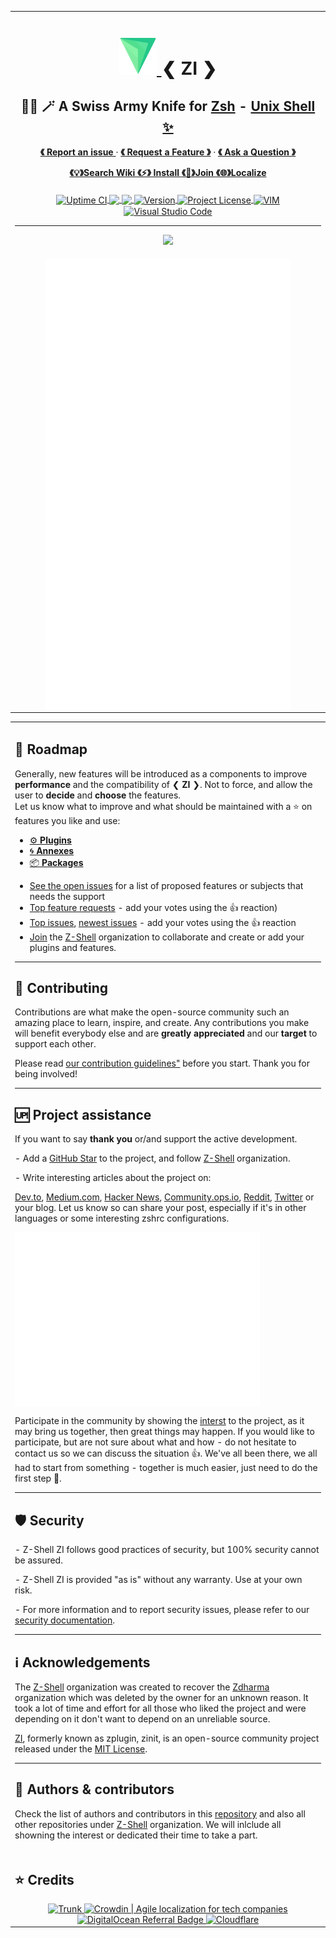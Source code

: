 <table style="width: 100%; height: auto" align="center">
  <tr>
  <td align="center">
<h1>
<a target="_self" href="https://github.com/z-shell/zi">
  <img style="width: 60px; height: 60px"
       src="https://raw.githubusercontent.com/z-shell/zi/main/docs/images/favicon.svg" alt="❮ ZI ❯ Logo" />
  </a>❮ <strong>ZI</strong> ❯
</h1>
<h2>
  🧙‍♂️ 🪄 A Swiss Army Knife for <a href="https://zsh.sourceforge.io/"><strong>Zsh</strong></a> -
  <a href="https://en.wikipedia.org/wiki/Unix_shell">Unix Shell ✨</a>
</h2>
  <a
    href="https://github.com/z-shell/zi/issues/new?assignees=&labels=bug+%F0%9F%90%9E&template=01_bug_report.yml&title=bug%3A+"><strong>《
      Report an issue </strong></a>
  ·
  <a
    href="https://github.com/z-shell/zi/issues/new?assignees=&labels=feature-request+%F0%9F%92%A1&template=02_feature_request.yml&title=feat%3A+"><strong>《
      Request a Feature 》</strong></a>
  ·
  <a href="https://github.com/orgs/z-shell/discussions"><strong>《 Ask a Question 》</strong></a>
    </p>
    <a href="https://z.digitalclouds.dev/search/"><strong>《💡》Search Wiki </strong></a>
    <a href="https://z.digitalclouds.dev/docs/getting_started/installation/"><strong>《⚡️》 Install </strong></a>
    <a
      href="https://github.com/z-shell/community/issues/new?assignees=&labels=%F0%9F%91%A5+member&template=membership.yml&title=team%3A+"><strong>《💜》Join
      </strong></a>
    <a href="https://crowdin.digitalclouds.dev/z-shell/"><strong>《🌐》Localize </strong></a>
  </td>
  </tr>
  <tr>
  <td align="center">
  <p>
    <a target="_self" href="https://status.zshell.dev">
      <img align="center" src="https://github.com/z-shell/status/workflows/Uptime%20CI/badge.svg" alt="Uptime CI" />
    </a>
    <a title="Crowdin" target="_self" href="https://crowdin.digitalclouds.dev/z-shell">
      <img align="center" src="https://badges.crowdin.net/e/f108c12713ee8526ac878d5671ad6e29/localized.svg" />
    </a>
    <a title="Gitter" target="_self"
      href="https://gitter.im/z-shell/zi?utm_source=badge&utm_medium=badge&utm_campaign=pr-badge&utm_content=badge">
      <img align="center" src="https://badges.gitter.im/z-shell/zi.svg" />
    </a>
    <a title="Releases" target="_self" href="https://github.com/z-shell/zi/releases">
      <img align="center" src="https://img.shields.io/github/tag/z-shell/zi.svg" alt="Version" />
    </a>
    <a title="License" target="_self" href="https://github.com/z-shell/zi/blob/main/LICENSE">
      <img align="center" src="https://img.shields.io/badge/License-MIT-blue.svg" alt="Project License" />
    </a>
    <a title="VIM" target="_self" href="https://github.com/z-shell/zi-vim-syntax/">
      <img align="center" src="https://img.shields.io/badge/--019733?logo=vim" alt="VIM" />
    </a>
    <a target="_self" href="https://open.vscode.dev/z-shell/zi/">
      <img align="center" src="https://img.shields.io/badge/--007ACC?logo=visual%20studio%20code&logoColor=ffffff"
        alt="Visual Studio Code" />
    </a>
    </p>
  <hr />
  <p>
    <a href="https://asciinema.org/a/459358" target="_blank"><img style="width: 100%; height: auto"
        src="https://asciinema.org/a/459358.svg" /></a>
  </p>
  <tr>
    <td align="center">
      <img align="center" style="width: 80%; height: auto"
        src="https://github.com/z-shell/.github/raw/main/metrics/plugin/followup/zi_followup.svg" />
      <img align="center" style="width: 80%; height: auto"
        src="https://raw.githubusercontent.com/z-shell/.github/main/metrics/metrics.svg" />
      <img align="center" style="width: 80%; height: auto"
        src="https://github.com/z-shell/.github/raw/main/metrics/plugin/projects/projects.svg" />
    </td>
  </tr>
  <table>
    <tr>
      <td align="left">
        <h2>🎯 Roadmap</h2>
        <p>
          Generally, new features will be introduced as a components to improve <strong>performance</strong> and the
          compatibility of ❮ <strong>ZI</strong> ❯. Not to force, and allow the user to <strong>decide</strong> and
          <strong>choose</strong> the features.<br />
          Let us know what to improve and what should be maintained with a ⭐ on features you like and use:
        </p>
        <ul>
          <li>
            <a href="https://github.com/search?q=topic%3Azplugin+org%3Az-shell&amp;type=Repositories">
              ⚙️ <b>Plugins</b></a>
          </li>
          <li>
            <a href="https://github.com/search?q=topic%3Azannex+org%3Az-shell&amp;type=Repositories">
              🌀 <b>Annexes</b></a>
          </li>
          <li>
            <a href="https://github.com/search?q=topic%3Azpackage+org%3Az-shell&amp;type=Repositories">
              📦 <b>Packages</b></a>
          </li>
        </ul>
        <ul>
          <li>
            <a href="https://github.com/z-shell/zi/issues">See the open issues</a> for a list of proposed features
            or subjects that needs the support
          </li>
          <li>
            <a href="https://github.com/z-shell/zi/issues?q=label%3Aenhancement+is%3Aopen+sort%3Areactions-%2B1-desc">Top
              feature requests</a>
            - add your votes using the 👍 reaction)
          </li>
          <li>
            <a
              href="https://github.com/z-shell/zi/issues?q=is%3Aissue+is%3Aopen+label%3Abug+sort%3Areactions-%2B1-desc">Top
              issues</a>, <a href="https://github.com/z-shell/zi/issues?q=is%3Aopen+is%3Aissue+label%3Abug">newest
              issues</a> -
            add your votes using the 👍 reaction
          </li>
          <li>
            <a
              href="https://github.com/z-shell/community/issues/new?assignees=&labels=%F0%9F%91%A5+member&template=membership.yml&title=team%3A+">Join</a>
            the <a href="https://github.com/z-shell">Z-Shell</a> organization to collaborate and create or add your
            plugins and features.
          </li>
        </ul>
        <hr />
        <h2 align="left">💞 Contributing</h2>
        <p>
          Contributions are what make the open-source community such an amazing place to learn, inspire, and create.
          Any contributions you make will benefit everybody else and are <b>greatly appreciated</b> and our
          <b>target</b> to support each other.
        </p>
        <p>
          Please read
          <a href="https://github.com/z-shell/community/blob/main/docs/project/CONTRIBUTING.md">our contribution
            guidelines"</a>
          before you start. Thank you for being involved!
        </p>
        <hr />
        <h2 align="left">🆙 Project assistance</h2>
        <p>If you want to say <b>thank you</b> or/and support the active development.</p>
        <p>
          - Add a <a href="https://github.com/z-shell/zi">GitHub Star</a> to the project, and follow
          <a href="https://github.com/z-shell">Z-Shell</a> organization.
        </p>
        <p>- Write interesting articles about the project on:</p>
        <p>
          <a href="https://dev.to/">Dev.to</a>, <a href="https://medium.com/">Medium.com</a>,
          <a href="https://news.ycombinator.com/news">Hacker News</a>,
          <a href="https://community.ops.io/zsh">Community.ops.io</a>,
          <a href="https://www.reddit.com/r/zsh/">Reddit</a>, <a href="https://twitter.com/zshell_zi">Twitter</a> or
          your blog. Let us know so can share your post, especially if it's in other languages or some interesting
          zshrc configurations.
        </p>
        <p>
          <a target="_self" href="https://twitter.com/zshell_zi">
            <img align="center" style="width: 80%; height: auto"
              src="https://raw.githubusercontent.com/z-shell/.github/main/metrics/plugin/tweets/tweets.svg" />
          </a>
          <a href="https://dev.to/tag/zsh/">
            <img align="center" style="width: 80%; height: auto"
              src="https://raw.githubusercontent.com/z-shell/.github/main/metrics/plugin/rss/dev.tag.zsh.rss.svg" />
          </a>
          <a href="https://dev.to/z-shell/">
            <img align="center" style="width: 80%; height: auto"
              src="https://raw.githubusercontent.com/z-shell/.github/main/metrics/plugin/rss/ops.io.zsh.svg" />
          </a>
        </p>
        <p>
          Participate in the community by showing the
          <a
            href="https://github.com/z-shell/community/issues/new?assignees=&labels=%F0%9F%91%A5+member&template=membership.yml&title=team%3A+">interst</a>
          to the project, as it may bring us together, then great things may happen. If you would like to
          participate, but are not sure about what and how - do not hesitate to contact us so we can discuss the
          situation 👍. We've all been there, we all had to start from something - together is much easier, just
          need to do the first step 🚀.
        </p>
        <hr />
        <h2 align="left">🛡️ Security</h2>
        <p>- Z-Shell ZI follows good practices of security, but 100% security cannot be assured.</p>
        <p>
          - Z-Shell ZI is provided <bold>"as is"</bold> without any <bold>warranty</bold>. Use at your own risk.
        </p>
        <p>
          - For more information and to report security issues, please refer to our
          <a href="https://github.com/z-shell/zi/blob/main/docs/SECURITY.md">security documentation</a>.
        </p>
        <hr />
        <h2 align="left">ℹ️ Acknowledgements</h2>
        <p>
          The <a href="https://github.com/z-shell">Z-Shell</a> organization was created to recover the
          <a href="https://github.com/zdharma">Zdharma</a> organization which was deleted by the owner for an
          unknown reason. It took a lot of time and effort for all those who liked the project and were depending on
          it don't want to depend on an unreliable source.
        </p>
        <p>
          <a href="https://github.com/z-shell/zi">ZI</a>, formerly known as zplugin, zinit, is an open-source
          community project released under the
          <a href="https://github.com/z-shell/zi/blob/main/LICENSE">MIT License</a>.
        </p>
        <hr />
        <h2 align="left">🥇 Authors & contributors</h2>
        <p>
          Check the list of authors and contributors in this
          <a href="https://github.com/z-shell/zi/contributors">repository</a> and also all other repositories under
          <a href="https://github.com/z-shell">Z-Shell</a> organization. We will inlclude all showning the interest
          or dedicated their time to take a part.
        </p>
    <tr>
      <td align="center">
        <h2 align="left">⭐ Credits</h2>
        <a href="https://trunk.io" rel="nofollow">
          <img style="width: 140px; height: 40px"
            src="https://storage.googleapis.com/digital-space/img/brand/trunk/trunk-white.svg" alt="Trunk" />
        </a>
        <a href="https://crowdin.com/?utm_source=badge&utm_medium=referral&utm_campaign=badge-add-on" rel="nofollow">
          <img style="width: 140px; height: 40px"
            src="https://storage.googleapis.com/digital-space/img/brand/crowdin/localization-at-dark-rounded%402x.png"
            alt="Crowdin | Agile localization for tech companies" />
        </a>
        <a href="https://www.digitalocean.com/?refcode=090bdb63f800&utm_campaign=Referral_Invite&utm_medium=Referral_Program&utm_source=badge"
          rel="nofollow">
          <img style="width: 140px; height: 40px"
            src="https://web-platforms.sfo2.digitaloceanspaces.com/WWW/Badge%203.svg"
            alt="DigitalOcean Referral Badge" />
        </a>
        <a href="https://cloudflare.com" rel="nofollow">
          <img style="width: 140px; height: 40px"
            src="https://storage.googleapis.com/digital-space/img/brand/cloudflare/cf-logo-v-rgb.png"
            alt="Cloudflare" />
        </a>
      </td>
    </tr>
    </td>
    </tr>
  </table>
  </td>
  </tr>
</table>
